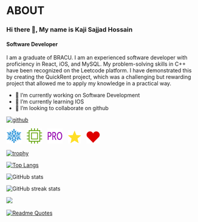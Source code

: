 # ABOUT
### Hi there 👋, My name is  Kaji Sajjad Hossain
#### Software Developer

I am a graduate of BRACU. I am an experienced software developer with proficiency in React, iOS, and MySQL. My problem-solving skills in C++ have been recognized on the Leetcode platform. I have demonstrated this by creating the QuickRent project, which was a challenging but rewarding project that allowed me to apply my knowledge in a practical way.

- 🔭 I’m currently working on Software Development 
- 🌱 I’m currently learning IOS
- 👯 I’m looking to collaborate on github 


[<img src='https://cdn.jsdelivr.net/npm/simple-icons@3.0.1/icons/github.svg' alt='github' height='40'>](https://github.com/Sajjad321s)  

<a href='https://archiveprogram.github.com/'><img src='https://raw.githubusercontent.com/acervenky/animated-github-badges/master/assets/acbadge.gif' width='40' height='40'></a> <a href='https://docs.github.com/en/developers'><img src='https://raw.githubusercontent.com/acervenky/animated-github-badges/master/assets/devbadge.gif' width='40' height='40'></a> <a href='https://github.com/pricing'><img src='https://raw.githubusercontent.com/acervenky/animated-github-badges/master/assets/pro.gif' width='40' height='40'></a> <a href='https://stars.github.com/'><img src='https://raw.githubusercontent.com/acervenky/animated-github-badges/master/assets/starbadge.gif' width='35' height='35'></a> <a href='https://docs.github.com/en/github/supporting-the-open-source-community-with-github-sponsors'><img src='https://raw.githubusercontent.com/acervenky/animated-github-badges/master/assets/sponsorbadge.gif' width='35' height='35'></a> 

[![trophy](https://github-profile-trophy.vercel.app/?username=Sajjad321s)](https://github.com/ryo-ma/github-profile-trophy)

[![Top Langs](https://github-readme-stats.vercel.app/api/top-langs/?username=Sajjad321s)](https://github.com/anuraghazra/github-readme-stats)

![GitHub stats](https://github-readme-stats.vercel.app/api?username=Sajjad321s&show_icons=true&count_private=true)  


![GitHub streak stats](https://streak-stats.demolab.com/?user=Sajjad321s) 




![](https://komarev.com/ghpvc/?username=Sajjad321s)



[![Readme Quotes](https://quotes-github-readme.vercel.app/api?type=horizontal&theme=dark)](https://github.com/piyushsuthar/github-readme-quotes)

